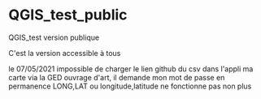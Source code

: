 # QGIS_test_public
QGIS_test version publique


C'est la version accessible à tous

le 07/05/2021
  impossible de charger le lien github du csv dans l'appli ma carte
  via la GED ouvrage d'art, il demande mon mot de passe en permanence
  LONG,LAT ou longitude,latitude ne fonctionne pas non plus
